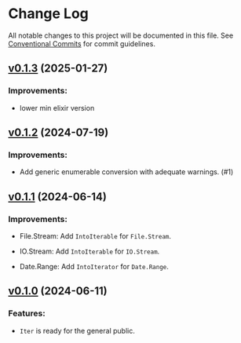 <!--
SPDX-FileCopyrightText: 2023 Alembic Pty Ltd
SPDX-FileCopyrightText: 2023 James Harton
SPDX-FileCopyrightText: 2023 Zach Daniel

SPDX-License-Identifier: MIT
-->

# Change Log

All notable changes to this project will be documented in this file.
See [Conventional Commits](Https://conventionalcommits.org) for commit guidelines.

<!-- changelog -->

## [v0.1.3](https://github.com/ash-project/iterex/compare/v0.1.2...v0.1.3) (2025-01-27)




### Improvements:

* lower min elixir version

## [v0.1.2](https://github.com/ash-project/iterex/compare/v0.1.1...v0.1.2) (2024-07-19)




### Improvements:

* Add generic enumerable conversion with adequate warnings. (#1)

## [v0.1.1](https://github.com/ash-project/iterex/compare/v0.1.0...v0.1.1) (2024-06-14)




### Improvements:

* File.Stream: Add `IntoIterable` for `File.Stream`.

* IO.Stream: Add `IntoIterable` for `IO.Stream`.

* Date.Range: Add `IntoIterator` for `Date.Range`.

## [v0.1.0](https://github.com/ash-project/iterex/compare/v0.1.0...v0.1.0) (2024-06-11)




### Features:

* `Iter` is ready for the general public.
